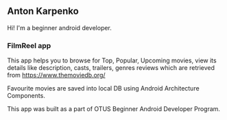 ## Anton Karpenko
Hi! I'm a beginner android developer. 

### FilmReel app

This app helps you to browse for Top, Popular, Upcoming movies, view its details like description, casts, trailers, genres reviews which are retrieved from https://www.themoviedb.org/ 

Favourite movies are saved into local DB using Android Architecture Components.

This app was built as a part of OTUS Beginner Android Developer Program.

